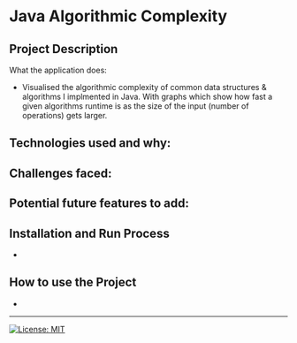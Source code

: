 # Java Algorithmic Complexity

## Project Description

What the application does:
- Visualised the algorithmic complexity of common data structures & algorithms I implmented in Java. With graphs which show how fast a given algorithms runtime is as the size of the input (number of operations) gets larger.

Technologies used and why:
- 

Challenges faced:
- 

Potential future features to add:
- 

## Installation and Run Process
- 

## How to use the Project
- 

---

[![License: MIT](https://img.shields.io/badge/License-MIT-A31F34.svg)](https://opensource.org/licenses/MIT)
